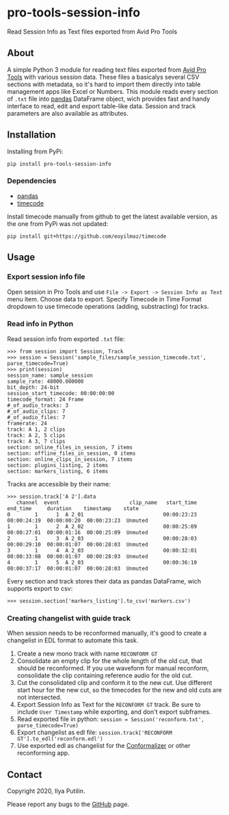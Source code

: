 # pro-tools-session-info
Read Session Info as Text files exported from Avid Pro Tools

## About
A simple Python 3 module for reading text files exported from [Avid Pro Tools](https://www.avid.com/pro-tools) with various session data. These files a basicalys several CSV sections with metadata, so it's hard to import them directly into table management apps like Excel or Numbers. This module reads every section of `.txt` file into [pandas](https://pandas.pydata.org/) DataFrame object, wich provides fast and handy interface to read, edit and export table-like data. Session and track parameters are also available as attributes. 

## Installation
Installing from PyPi:
```
pip install pro-tools-session-info
```

### Dependencies
* [pandas](https://pandas.pydata.org/)
* [timecode](https://github.com/eoyilmaz/timecode)

Install timecode manually from github to get the latest available version, as the one from PyPi was not updated:
```
pip install git+https://github.com/eoyilmaz/timecode
```

## Usage
### Export session info file
Open session in Pro Tools and use `File -> Export -> Session Info as Text` menu item.
Choose data to export. Specify Timecode in Time Format dropdown to use timecode operations (adding, substracting) for tracks.

### Read info in Python
Read session info from exported `.txt` file:
```
>>> from session import Session, Track
>>> session = Session('sample_files/sample_session_timecode.txt', parse_timecode=True)
>>> print(session)
session_name: sample_session
sample_rate: 48000.000000
bit_depth: 24-bit
session_start_timecode: 00:00:00:00
timecode_format: 24 Frame
#_of_audio_tracks: 3
#_of_audio_clips: 7
#_of_audio_files: 7
framerate: 24
track: A 1, 2 clips
track: A 2, 5 clips
track: A 3, 7 clips
section: online_files_in_session, 7 items
section: offline_files_in_session, 0 items
section: online_clips_in_session, 7 items
section: plugins_listing, 2 items
section: markers_listing, 6 items
```

Tracks are accessible by their name:
```
>>> session.track['A 2'].data
   channel  event                       clip_name   start_time     end_time     duration    timestamp    state
0        1      1  A 2_01                          00:00:23:23  00:00:24:19  00:00:00:20  00:00:23:23  Unmuted
1        1      2  A 2_02                          00:00:25:09  00:00:27:01  00:00:01:16  00:00:25:09  Unmuted
2        1      3  A 2_03                          00:00:28:03  00:00:29:10  00:00:01:07  00:00:28:03  Unmuted
3        1      4  A 2_03                          00:00:32:01  00:00:33:08  00:00:01:07  00:00:28:03  Unmuted
4        1      5  A 2_03                          00:00:36:10  00:00:37:17  00:00:01:07  00:00:28:03  Unmuted

```

Every section and track stores their data as pandas DataFrame, wich supports export to csv:

```
>>> session.section['markers_listing'].to_csv('markers.csv')
```
### Creating changelist with guide track
When session needs to be reconformed manually, it's good to create a changelist in EDL format to automate this task.
1. Create a new mono track with name `RECONFORM GT`
2. Consolidate an empty clip for the whole length of the old cut, that should be reconformed. If you use waveform for manual reconform, consolidate the clip containing reference audio for the old cut.
3. Cut the consolidated clip and conform it to the new cut. Use different start hour for the new cut, so the timecodes for the new and old cuts are not intersected.
4. Export Session Info as Text for the `RECONFORM GT` track. Be sure to include `User Timestamp` while exporting, and don't export subframes.
5. Read exported file in python: `session = Session('reconform.txt', parse_timecode=True)`
6. Export changelist as edl file: `session.track['RECONFORM GT'].to_edl('reconform.edl')`
7. Use exported edl as changelist for the [Conformalizer](http://thecargocult.nz/conformalizer.shtml) or other reconforming app.

## Contact
Copyright 2020, Ilya Putilin.

Please report any bugs to the [GitHub](https://github.com/fantopop/pro-tools-session-info) page.
